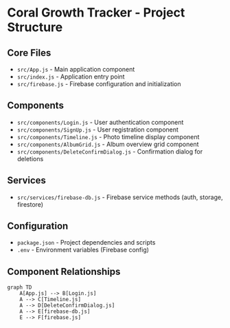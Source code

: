 # Coral Growth Tracker - Project Structure

## Core Files
- `src/App.js` - Main application component
- `src/index.js` - Application entry point
- `src/firebase.js` - Firebase configuration and initialization

## Components
- `src/components/Login.js` - User authentication component
- `src/components/SignUp.js` - User registration component
- `src/components/Timeline.js` - Photo timeline display component
- `src/components/AlbumGrid.js` - Album overview grid component
- `src/components/DeleteConfirmDialog.js` - Confirmation dialog for deletions

## Services
- `src/services/firebase-db.js` - Firebase service methods (auth, storage, firestore)

## Configuration
- `package.json` - Project dependencies and scripts
- `.env` - Environment variables (Firebase config)

## Component Relationships
```mermaid
graph TD
    A[App.js] --> B[Login.js]
    A --> C[Timeline.js]
    A --> D[DeleteConfirmDialog.js]
    A --> E[firebase-db.js]
    E --> F[firebase.js]